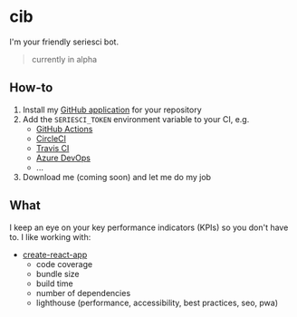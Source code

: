 
# cib

I'm your friendly seriesci bot.

> currently in alpha

## How-to

1. Install my [GitHub application](https://github.com/apps/seriesci) for your repository
1. Add the `SERIESCI_TOKEN` environment variable to your CI, e.g.
    - [GitHub Actions](https://help.github.com/en/actions/automating-your-workflow-with-github-actions/creating-and-using-encrypted-secrets)
    - [CircleCI](https://circleci.com/docs/2.0/env-vars/)
    - [Travis CI](https://docs.travis-ci.com/user/environment-variables/)
    - [Azure DevOps](https://docs.microsoft.com/en-us/azure/devops/pipelines/process/variables)
    - ...
1. Download me (coming soon) and let me do my job

## What

I keep an eye on your key performance indicators (KPIs) so you don't have to. I like working with:

- [create-react-app](https://github.com/facebook/create-react-app)
    - code coverage
    - bundle size
    - build time
    - number of dependencies
    - lighthouse (performance, accessibility, best practices, seo, pwa)
